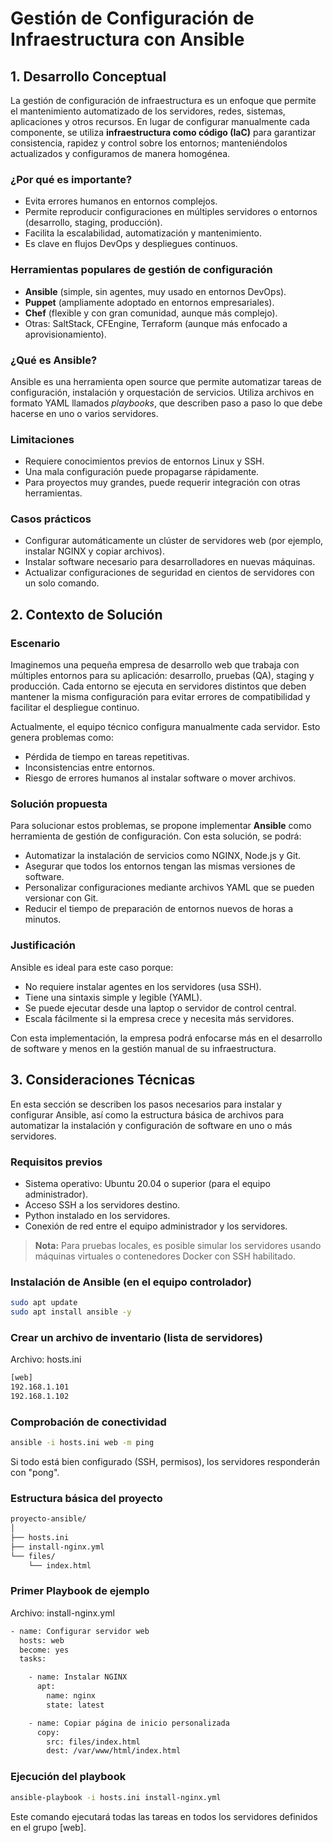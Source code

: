 # Gestión de Configuración de Infraestructura con Ansible

## 1. Desarrollo Conceptual

La gestión de configuración de infraestructura es un enfoque que permite el mantenimiento automatizado de los servidores, redes, sistemas, aplicaciones y otros recursos. En lugar de configurar manualmente cada componente, se utiliza **infraestructura como código (IaC)** para garantizar consistencia, rapidez y control sobre los entornos; manteniéndolos actualizados y configuramos de manera homogénea.

### ¿Por qué es importante?

- Evita errores humanos en entornos complejos.
- Permite reproducir configuraciones en múltiples servidores o entornos (desarrollo, staging, producción).
- Facilita la escalabilidad, automatización y mantenimiento.
- Es clave en flujos DevOps y despliegues continuos.

### Herramientas populares de gestión de configuración

- **Ansible** (simple, sin agentes, muy usado en entornos DevOps).
- **Puppet** (ampliamente adoptado en entornos empresariales).
- **Chef** (flexible y con gran comunidad, aunque más complejo).
- Otras: SaltStack, CFEngine, Terraform (aunque más enfocado a aprovisionamiento).

### ¿Qué es Ansible?

Ansible es una herramienta open source que permite automatizar tareas de configuración, instalación y orquestación de servicios. Utiliza archivos en formato YAML llamados _playbooks_, que describen paso a paso lo que debe hacerse en uno o varios servidores.

### Limitaciones

- Requiere conocimientos previos de entornos Linux y SSH.
- Una mala configuración puede propagarse rápidamente.
- Para proyectos muy grandes, puede requerir integración con otras herramientas.

### Casos prácticos

- Configurar automáticamente un clúster de servidores web (por ejemplo, instalar NGINX y copiar archivos).
- Instalar software necesario para desarrolladores en nuevas máquinas.
- Actualizar configuraciones de seguridad en cientos de servidores con un solo comando.

## 2. Contexto de Solución

### Escenario

Imaginemos una pequeña empresa de desarrollo web que trabaja con múltiples entornos para su aplicación: desarrollo, pruebas (QA), staging y producción. Cada entorno se ejecuta en servidores distintos que deben mantener la misma configuración para evitar errores de compatibilidad y facilitar el despliegue continuo.

Actualmente, el equipo técnico configura manualmente cada servidor. Esto genera problemas como:

- Pérdida de tiempo en tareas repetitivas.
- Inconsistencias entre entornos.
- Riesgo de errores humanos al instalar software o mover archivos.

### Solución propuesta

Para solucionar estos problemas, se propone implementar **Ansible** como herramienta de gestión de configuración. Con esta solución, se podrá:

- Automatizar la instalación de servicios como NGINX, Node.js y Git.
- Asegurar que todos los entornos tengan las mismas versiones de software.
- Personalizar configuraciones mediante archivos YAML que se pueden versionar con Git.
- Reducir el tiempo de preparación de entornos nuevos de horas a minutos.

### Justificación

Ansible es ideal para este caso porque:

- No requiere instalar agentes en los servidores (usa SSH).
- Tiene una sintaxis simple y legible (YAML).
- Se puede ejecutar desde una laptop o servidor de control central.
- Escala fácilmente si la empresa crece y necesita más servidores.

Con esta implementación, la empresa podrá enfocarse más en el desarrollo de software y menos en la gestión manual de su infraestructura.

## 3. Consideraciones Técnicas

En esta sección se describen los pasos necesarios para instalar y configurar Ansible, así como la estructura básica de archivos para automatizar la instalación y configuración de software en uno o más servidores.

### Requisitos previos

- Sistema operativo: Ubuntu 20.04 o superior (para el equipo administrador).
- Acceso SSH a los servidores destino.
- Python instalado en los servidores.
- Conexión de red entre el equipo administrador y los servidores.

> **Nota:**
> Para pruebas locales, es posible simular los servidores usando máquinas virtuales o contenedores Docker con SSH habilitado.

### Instalación de Ansible (en el equipo controlador)

```bash
sudo apt update
sudo apt install ansible -y
```

### Crear un archivo de inventario (lista de servidores)

Archivo: hosts.ini

```bash
[web]
192.168.1.101
192.168.1.102
```

### Comprobación de conectividad

```bash
ansible -i hosts.ini web -m ping
```

Si todo está bien configurado (SSH, permisos), los servidores responderán con "pong".

### Estructura básica del proyecto

```bash
proyecto-ansible/
│
├── hosts.ini
├── install-nginx.yml
└── files/
    └── index.html
```

### Primer Playbook de ejemplo

Archivo: install-nginx.yml

```bash
- name: Configurar servidor web
  hosts: web
  become: yes
  tasks:

    - name: Instalar NGINX
      apt:
        name: nginx
        state: latest

    - name: Copiar página de inicio personalizada
      copy:
        src: files/index.html
        dest: /var/www/html/index.html
```

### Ejecución del playbook

```bash
ansible-playbook -i hosts.ini install-nginx.yml
```

Este comando ejecutará todas las tareas en todos los servidores definidos en el grupo [web].
